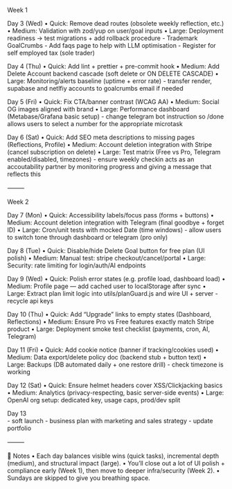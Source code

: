 Week 1



Day 3 (Wed)
	•	Quick: Remove dead routes (obsolete weekly reflection, etc.)
	•	Medium: Validation with zod/yup on user/goal inputs
	•	Large: Deployment readiness → test migrations + add rollback procedure
	- Trademark GoalCrumbs
	- Add faqs page to help with LLM optimisation
	- Register for self employed tax (sole trader)

Day 4 (Thu)
	•	Quick: Add lint + prettier + pre-commit hook
	•	Medium: Add Delete Account backend cascade (soft delete or ON DELETE CASCADE)
	•	Large: Monitoring/alerts baseline (uptime + error rate)
	- transfer render, supabase and netlfiy accounts to goalcrumbs email if needed

Day 5 (Fri)
	•	Quick: Fix CTA/banner contrast (WCAG AA)
	•	Medium: Social OG images aligned with brand
	•	Large: Performance dashboard (Metabase/Grafana basic setup)
	- change telegram bot instruction so /done allows users to select a number for the appropriate microtask

Day 6 (Sat)
	•	Quick: Add SEO meta descriptions to missing pages (Reflections, Profile)
	•	Medium: Account deletion integration with Stripe (cancel subscription on delete)
	•	Large: Test matrix (Free vs Pro, Telegram enabled/disabled, timezones)
	- ensure weekly checkin acts as an accoutability partner by monitoring progress and giving a message that reflects this

⸻

Week 2

Day 7 (Mon)
	•	Quick: Accessibility labels/focus pass (forms + buttons)
	•	Medium: Account deletion integration with Telegram (final goodbye + forget ID)
	•	Large: Cron/unit tests with mocked Date (time windows)
	- allow users to switch tone through dashboard or telegram (pro only)

Day 8 (Tue)
	•	Quick: Disable/hide Delete Goal button for free plan (UI polish)
	•	Medium: Manual test: stripe checkout/cancel/portal
	•	Large: Security: rate limiting for login/auth/AI endpoints

Day 9 (Wed)
	•	Quick: Polish error states (e.g. profile load, dashboard load)
	•	Medium: Profile page — add cached user to localStorage after sync
	•	Large: Extract plan limit logic into utils/planGuard.js and wire UI + server
	- recycle api keys

Day 10 (Thu)
	•	Quick: Add “Upgrade” links to empty states (Dashboard, Reflections)
	•	Medium: Ensure Pro vs Free features exactly match Stripe product
	•	Large: Deployment smoke test checklist (payments, cron, AI, Telegram)
	

Day 11 (Fri)
	•	Quick: Add cookie notice (banner if tracking/cookies used)
	•	Medium: Data export/delete policy doc (backend stub + button text)
	•	Large: Backups (DB automated daily + one restore drill)
	- check timezone is working

Day 12 (Sat)
	•	Quick: Ensure helmet headers cover XSS/Clickjacking basics
	•	Medium: Analytics (privacy-respecting, basic server-side events)
	•	Large: OpenAI org setup: dedicated key, usage caps, prod/dev split
	
Day 13	
	- soft launch
	- business plan with marketing and sales strategy
	- update portfolio


	

⸻

🔎 Notes
	•	Each day balances visible wins (quick tasks), incremental depth (medium), and structural impact (large).
	•	You’ll close out a lot of UI polish + compliance early (Week 1), then move to deeper infra/security (Week 2).
	•	Sundays are skipped to give you breathing space.
